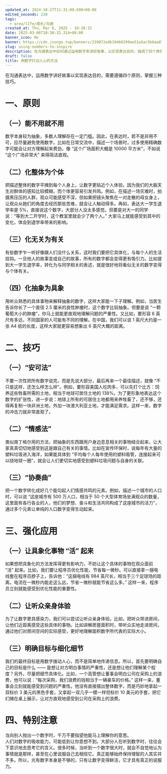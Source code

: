 ```yaml
---
updated_at: 2024-10-27T11:31:09.698+08:00
edited_seconds: 220
tags:
  - area/lIfe/成长/沟通
created_at: Thu, Mar 6, 2025 - 10:38:32
date: 2025-03-06T10:38:32.314+08:00
banner_icon: 👓
banner: https://cdn.jsongo.top/banners/239072edb19460299ee51a5ac5b8aa87.jpg
slug: using-numbers-to-inspire
description: 在沟通表达中如何通过运用数字来讲好故事，以实现表达目的，强调了四个原则和三种技巧
draft: false
title: 用数字打动人心的方法
---
```

在沟通表达中，运用数字讲好故事以实现表达目的，需要遵循四个原则，掌握三种技巧。
# 一、原则
## （一）能不用就不用
数字本身较为抽象，多数人理解存在一定门槛。因此，在表达时，若不是非用不可，应尽量避免使用数字。比如在日常交流中，描述一个场景时，过多使用精确数字可能会让对方理解起来费劲，像 “这个广场面积大概是 10000 平方米”，不如说 “这个广场非常大” 来得简洁直观。
## （二）化整体为个体
把描述整体的数字平摊到每个人身上，让数字更贴近个人体验。因为我们的大脑天生对群体的感知比较模糊，而个体更容易引发共鸣。例如，在描述一场灾难时，拍摄黑压压的人群，观众可能感受不深，但如果把镜头聚焦在一对走散的母女身上，让观众从她们的角度去经历那些苦难，就会让人触动得多。再如，表达大一学生退学率是 5%，直接说这个数字，大部分人没太多感觉。但要是对大一的同学说：“等到大二开学时，这个教室里就会少了两个人。” 大家马上就能感受到其中的变化，体会到退学率带来的影响。
## （三）化无关为有关
有些数字乍一听好像跟人们没什么关系，这时我们要把它具体化，与每个人的生活挂钩。一旦他人的故事变成自己的故事，所有的数字都会变得更有吸引力。比如提到大一学生退学率，转化为与同学相关的表述，就是很好地将看似无关的数字变得与个体有关。
## （四）化抽象为具象
用听众熟悉的具体事物来解释抽象的数字，这样大家能一下子理解。例如，当医生告诉你长了一个直径 2.5 厘米的良性肿瘤时，这个数字比较抽象。但要是说 “一颗葡萄大小的肿瘤”，你马上就能更直观地理解问题的严重性。又比如，要形容 6 英尺有多远，不同国家的人可能有不同的理解。在中国，我们可以说 1 英尺大约是一张 A4 纸的长度，这样大家就更容易想象出 6 英尺大概的距离。

# 二、技巧
## （一）“安可法”
不要一次性把所有数字说完，而是先说大部分，最后再来一个最佳描述，就像 “不只是这样，还怎么样怎么样”。例如，要形容美国人吃肉多，可以先打个比方：饲养这些牲畜所需的土地，相当于地球可居住土地的 138%。为了更形象地表达这个数字的扩张性，进一步说：地球上所有的可居住土地都用来养牲畜了，还不够，还得再复制一块非洲土地，外加一块澳大利亚土地，才能满足需求。这样一来，数字的冲击力就非常直观了。
## （二）“情感法”
类似南丁格尔用的方法，把抽象的东西跟用户身边息息相关的事物结合起来，让大家真真切切地感受到这是跟自己有关的事情。比如在宣传环保时，说每年有大量的塑料垃圾进入海洋，如果能具体到 “平均每个人每年使用的塑料吸管，连接起来可以绕地球一圈”，就会让人们更切实地感受到塑料垃圾问题与自身的关联。
## （三）“协奏曲”
把一个数字转化成好几个能勾起人们情感共鸣的元素。例如，描述一个城市的人口时，可以说 “这座城市有 500 万人口，相当于 50 个大型体育场坐满观众的数量，这里面有各行各业的人，他们的梦想、奋斗和生活共同构成了这座城市的活力”，通过多个元素让单纯的人口数字变得生动起来。

# 三、强化应用
## （一）让具象化事物 “活” 起来
如果想把具象化的方法发挥得更有影响力，不妨让这个具体的事物在观众面前 “活” 起来。比如，我们要让程序员优化性能，节省每一微秒。可以直接拿一捆电线套在程序员脖子上，告诉他：“这捆电线有 984 英尺长，相当于三个足球场的距离。电流在一微秒内能走这么远，节省一微秒就能节省这么多。” 这样一来，程序员立刻就能感受到优化性能的重要性。
## （二）让听众亲身体验
为了让数字更具感染力，我们可以尝试让听众亲身体验。比如，把听众带进房间，让他们近距离感受这些具体的事物。比如讲解房屋面积时，带听众实地走进房间，通过他们对房间空间的实际感受，更好地理解面积数字所代表的实际大小。
## （三）明确目标与细化细节
我们的最终目标是用数字拨动人心，而不是简单地传递信息。所以，首先要明确自己的目标是什么 —— 是想让对方明白事情的严重性，还是想让他们理解某个程度？另外，尽量把细节具体化。比如，一个高管想让董事会明白公司在采购上的浪费，他可以说：“每次采购，我们浪费的钱相当于一辆豪车的价格。” 这样一来，董事会立刻就能感受到问题的严重性。他没有直接摆出整体数字，而是巧妙地拿起一双标价 3 美元的黑色手套，又拿起一双几乎一模一样但标价 10 美元的手套，把它们摊在桌上展示，让对方直观地感受到公司在采购上的浪费。

# 四、特别注意
当向别人抛出一个数字时，千万不要指望他能马上理解你的意思。  
人们对数字的吸收能力，可能低到让你意想不到。大部分人在听到数字时，往往会下意识地去思考它的含义。很多时候，当听到一个数字很大时，就会不自觉地认为事情就是那样，甚至在心里说服自己去相信它。真正能够始终保持理智的人其实并不多。所以，光有数字本身是不够的，只有让数字变得鲜活，它才具有真正的说服力。
